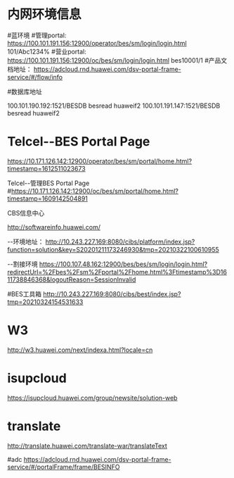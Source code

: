 # 内网环境信息

#蓝环境
#管理portal: 
https://100.101.191.156:12900/operator/bes/sm/login/login.html
101/Abc1234%
#营业portal: 
https://100.101.191.156:12900/oc/bes/sm/login/login.html
bes10001/1
#产品文档地址： 
https://adcloud.rnd.huawei.com/dsv-portal-frame-service/#/flow/info

#数据库地址

100.101.190.192:1521/BESDB   besread	huaweif2
100.101.191.147:1521/BESDB   besread	huaweif2

# Telcel--BES Portal Page
https://10.171.126.142:12900/operator/bes/sm/portal/home.html?timestamp=1612511023673

Telcel--管理BES Portal Page
#https://10.171.126.142:12900/oc/bes/sm/portal/home.html?timestamp=1609142504891

CBS信息中心

http://softwareinfo.huawei.com/

--环境地址：
http://10.243.227.169:8080/cibs/platform/index.jsp?function=solution&key=S20201211173246930&tmp=20210322100610955

--割接环境
https://100.107.48.162:12900/bes/bes/sm/login/login.html?redirectUrl=%2Fbes%2Fsm%2Fportal%2Fhome.html%3Ftimestamp%3D1611738846368&logoutReason=SessionInvalid

#BES工具箱
http://10.243.227.169:8080/cibs/best/index.jsp?tmp=20210324154531633

# W3
http://w3.huawei.com/next/indexa.html?locale=cn
# isupcloud
https://isupcloud.huawei.com/group/newsite/solution-web
# translate
http://translate.huawei.com/translate-war/translateText

#adc
https://adcloud.rnd.huawei.com/dsv-portal-frame-service/#/portalFrame/frame/BESINFO
